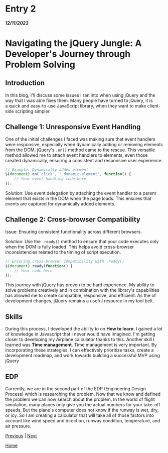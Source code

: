 # Entry 2
##### 12/11/2023

# Navigating the jQuery Jungle: A Developer's Journey through Problem Solving

## Introduction
In this blog, I'll discuss some issues I ran into when using jQuery and the way that I was able fixes them. Many people have turned to jQuery, it is a quick and easy-to-use JavaScript library, when they want to make client-side scripting simpler.

## Challenge 1: Unresponsive Event Handling
One of the initial challenges I faced was making sure that event handlers were responsive, especially when dynamically adding or removing elements from the DOM. jQuery's `.on()` method came to the rescue. This versatile method allowed me to attach event handlers to elements, even those created dynamically, ensuring a consistent and responsive user experience.

```javascript
// Example: Dynamically added element
$(document).on('click', '.dynamic-element', function() {
    // Your event handling code here
});
```

Solution:
Use event delegation by attaching the event handler to a parent element that exists in the DOM when the page loads. This ensures that events are captured for dynamically added elements.



## Challenge 2: Cross-browser Compatibility

Issue: Ensuring consistent functionality across different browsers.

Solution: Use the `.ready()` method to ensure that your code executes only when the DOM is fully loaded. This helps avoid cross-browser inconsistencies related to the timing of script execution.
```javascript
// Ensuring cross-browser compatibility with .ready()
$(document).ready(function() {
    // Your code here
});
```

This journey with jQuery has proven to be hard experience. My ability to solve problems creatively and in combination with the library's capabilities has allowed me to create compatible, responsive, and efficient. As the of development changes, jQuery remains a useful resource in my tool belt.


## Skills
During this process, I developed the ability to on **How to learn**. I gained a lot of knowledge in Javascript that I never would have imagined. I'm getting closer to developing my Airplane calculator thanks to this. Another skill I learned was **Time management**. Time management is very important. By incorporating these strategies, I can effectively prioritize tasks, create a development roadmap, and work towards building a successful MVP using jQuery


## EDP
Currently, we are in the second part of the EDP (Engineering Design Process) which is researching the problem. Now that we know and defined the problem we can now search about the problem. In the world of flight simulation, many planes only give you the actual numbers for your take-off speeds. But the plane's computer does not know if the runway is wet, dry, or icy. So I am creating a calculator that will take all of those factors into account like wind speed and direction, runway condition, temperature, and air pressure.



[Previous](entry01.md) | [Next](entry03.md)

[Home](../README.md)